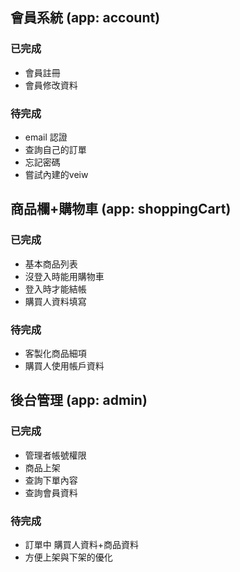 ## 會員系統 (app: account)
### 已完成
- 會員註冊
- 會員修改資料
### 待完成
- email 認證
- 查詢自己的訂單
- 忘記密碼
- 嘗試內建的veiw

## 商品欄+購物車 (app: shoppingCart)
### 已完成
- 基本商品列表
- 沒登入時能用購物車
- 登入時才能結帳
- 購買人資料填寫
### 待完成
- 客製化商品細項
- 購買人使用帳戶資料

## 後台管理 (app: admin)
### 已完成
- 管理者帳號權限
- 商品上架
- 查詢下單內容
- 查詢會員資料
### 待完成
- 訂單中 購買人資料+商品資料
- 方便上架與下架的優化
